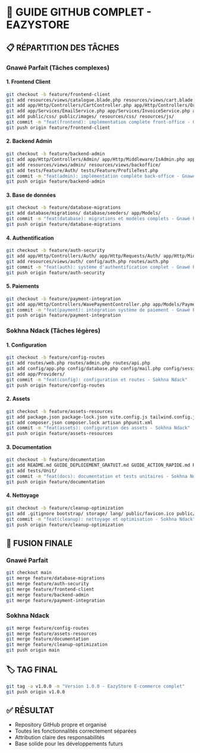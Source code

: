# 🚀 GUIDE GITHUB COMPLET - EAZYSTORE

## 📋 RÉPARTITION DES TÂCHES

### **Gnawé Parfait** (Tâches complexes)

#### 1. Frontend Client
```bash
git checkout -b feature/frontend-client
git add resources/views/catalogue.blade.php resources/views/cart.blade.php resources/views/checkout.blade.php resources/views/fiche-produit.blade.php resources/views/home.blade.php resources/views/accueil.blade.php resources/views/about.blade.php resources/views/contact.blade.php resources/views/cgv.blade.php resources/views/mentions-legales.blade.php resources/views/politique-confidentialite.blade.php resources/views/orders/ resources/views/products/ resources/views/partials/ resources/views/layouts/ resources/views/components/
git add app/Http/Controllers/CartController.php app/Http/Controllers/OrderController.php app/Http/Controllers/ProductController.php app/Http/Controllers/HomeController.php app/Http/Controllers/ContactController.php app/Http/Controllers/InvoiceController.php app/Http/Controllers/CategoryController.php app/Http/Controllers/ProfileController.php
git add app/Services/EmailService.php app/Services/InvoiceService.php app/Mail/ resources/views/emails/ resources/views/pdfs/
git add public/css/ public/images/ resources/css/ resources/js/
git commit -m "feat(frontend): implémentation complète front-office - Gnawé Parfait"
git push origin feature/frontend-client
```

#### 2. Backend Admin
```bash
git checkout -b feature/backend-admin
git add app/Http/Controllers/Admin/ app/Http/Middleware/IsAdmin.php app/Http/Middleware/BlockAdminOrders.php
git add resources/views/admin/ resources/views/backoffice/
git add tests/Feature/Auth/ tests/Feature/ProfileTest.php
git commit -m "feat(admin): implémentation complète back-office - Gnawé Parfait"
git push origin feature/backend-admin
```

#### 3. Base de données
```bash
git checkout -b feature/database-migrations
git add database/migrations/ database/seeders/ app/Models/
git commit -m "feat(database): migrations et modèles complets - Gnawé Parfait"
git push origin feature/database-migrations
```

#### 4. Authentification
```bash
git checkout -b feature/auth-security
git add app/Http/Controllers/Auth/ app/Http/Requests/Auth/ app/Http/Middleware/Authenticate.php app/Http/Middleware/RedirectIfAuthenticated.php
git add resources/views/auth/ config/auth.php routes/auth.php
git commit -m "feat(auth): système d'authentification complet - Gnawé Parfait"
git push origin feature/auth-security
```

#### 5. Paiements
```bash
git checkout -b feature/payment-integration
git add app/Http/Controllers/WavePaymentController.php app/Models/Payment.php app/Models/Invoice.php
git commit -m "feat(payment): intégration système de paiement - Gnawé Parfait"
git push origin feature/payment-integration
```

### **Sokhna Ndack** (Tâches légères)

#### 1. Configuration
```bash
git checkout -b feature/config-routes
git add routes/web.php routes/admin.php routes/api.php
git add config/app.php config/database.php config/mail.php config/session.php config/view.php
git add app/Providers/
git commit -m "feat(config): configuration et routes - Sokhna Ndack"
git push origin feature/config-routes
```

#### 2. Assets
```bash
git checkout -b feature/assets-resources
git add package.json package-lock.json vite.config.js tailwind.config.js postcss.config.js
git add composer.json composer.lock artisan phpunit.xml
git commit -m "feat(assets): configuration des assets - Sokhna Ndack"
git push origin feature/assets-resources
```

#### 3. Documentation
```bash
git checkout -b feature/documentation
git add README.md GUIDE_DEPLOIEMENT_GRATUIT.md GUIDE_ACTION_RAPIDE.md RESPONSABILITES_DEVELOPPEMENT.md
git add tests/Unit/
git commit -m "feat(docs): documentation et tests unitaires - Sokhna Ndack"
git push origin feature/documentation
```

#### 4. Nettoyage
```bash
git checkout -b feature/cleanup-optimization
git add .gitignore bootstrap/ storage/ lang/ public/favicon.ico public/robots.txt
git commit -m "feat(cleanup): nettoyage et optimisation - Sokhna Ndack"
git push origin feature/cleanup-optimization
```

## 🔄 FUSION FINALE

### Gnawé Parfait
```bash
git checkout main
git merge feature/database-migrations
git merge feature/auth-security
git merge feature/frontend-client
git merge feature/backend-admin
git merge feature/payment-integration
```

### Sokhna Ndack
```bash
git merge feature/config-routes
git merge feature/assets-resources
git merge feature/documentation
git merge feature/cleanup-optimization
git push origin main
```

## 🏷️ TAG FINAL
```bash
git tag -a v1.0.0 -m "Version 1.0.0 - EazyStore E-commerce complet"
git push origin v1.0.0
```

## ✅ RÉSULTAT
- Repository GitHub propre et organisé
- Toutes les fonctionnalités correctement séparées
- Attribution claire des responsabilités
- Base solide pour les développements futurs 